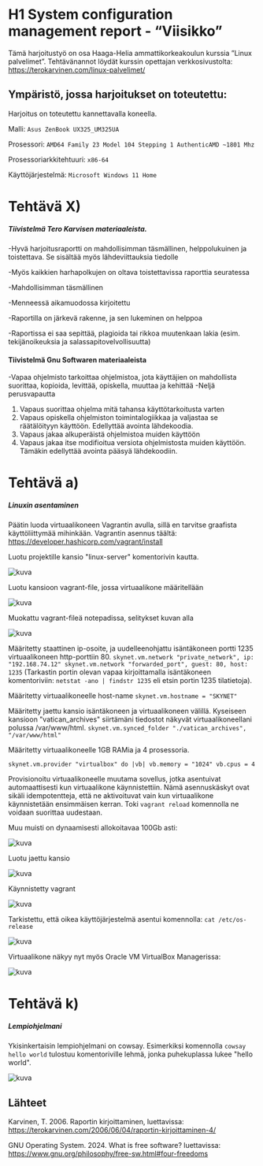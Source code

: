 # H1 System configuration management report - “Viisikko”

Tämä harjoitustyö on osa Haaga-Helia ammattikorkeakoulun kurssia ”Linux palvelimet”. 
Tehtävänannot löydät kurssin opettajan verkkosivustolta: https://terokarvinen.com/linux-palvelimet/

## Ympäristö, jossa harjoitukset on toteutettu:

Harjoitus on toteutettu kannettavalla koneella.

Malli: `Asus ZenBook UX325_UM325UA`

Prosessori: `AMD64 Family 23 Model 104 Stepping 1 AuthenticAMD ~1801 Mhz`

Prosessoriarkkitehtuuri: `x86-64`

Käyttöjärjestelmä: `Microsoft Windows 11 Home`

# Tehtävä X) 
##### Tiivistelmä Tero Karvisen materiaaleista.

-Hyvä harjoitusraportti on mahdollisimman täsmällinen, helppolukuinen ja toistettava. Se sisältää myös lähdeviittauksia tiedolle

-Myös kaikkien harhapolkujen on oltava toistettavissa raporttia seuratessa

-Mahdollisimman täsmällinen

-Menneessä aikamuodossa kirjoitettu

-Raportilla on järkevä rakenne, ja sen lukeminen on helppoa

-Raportissa ei saa sepittää, plagioida tai rikkoa muutenkaan lakia (esim. tekijänoikeuksia ja salassapitovelvollisuutta)

#### Tiivistelmä Gnu Softwaren materiaaleista

-Vapaa ohjelmisto tarkoittaa ohjelmistoa, jota käyttäjien on mahdollista suorittaa, kopioida, levittää, opiskella, muuttaa ja kehittää
-Neljä perusvapautta
  1. Vapaus suorittaa ohjelma mitä tahansa käyttötarkoitusta varten
  2. Vapaus opiskella ohjelmiston toimintalogiikkaa ja valjastaa se räätälöityyn käyttöön. Edellyttää avointa lähdekoodia.
  3. Vapaus jakaa alkuperäistä ohjelmistoa muiden käyttöön
  4. Vapaus jakaa itse modifioitua versiota ohjelmistosta muiden käyttöön. Tämäkin edellyttää avointa pääsyä lähdekoodiin.


# Tehtävä a)
##### Linuxin asentaminen

Päätin luoda virtuaalikoneen Vagrantin avulla, sillä en tarvitse graafista käyttöliittymää mihinkään. Vagrantin asennus täältä: https://developer.hashicorp.com/vagrant/install

Luotu projektille kansio "linux-server" komentorivin kautta.

![kuva](https://github.com/user-attachments/assets/30a9b53c-e0ce-43b3-a675-03b78c2b9de2)

Luotu kansioon vagrant-file, jossa virtuaalikone määritellään

![kuva](https://github.com/user-attachments/assets/cc3b151a-889b-4ef2-90f7-4b1309ca802b)

Muokattu vagrant-fileä notepadissa, selitykset kuvan alla

![kuva](https://github.com/user-attachments/assets/6e47254e-354b-4bbd-ab66-030caa0b3934)

Määritetty staattinen ip-osoite, ja uudelleenohjattu isäntäkoneen portti 1235 virtuaalikoneen http-porttiin 80. 
`skynet.vm.network "private_network", ip: "192.168.74.12"
 skynet.vm.network "forwarded_port", guest: 80, host: 1235`
(Tarkastin portin olevan vapaa kirjoittamalla isäntäkoneen komentoriviin: `netstat -ano | findstr 1235` eli etsin portin 1235 tilatietoja).

Määritetty virtuaalikoneelle host-name
`skynet.vm.hostname = "SKYNET"`

Määritetty jaettu kansio isäntäkoneen ja virtuaalikoneen välillä. Kyseiseen kansioon "vatican_archives" siirtämäni tiedostot näkyvät virtuaalikoneellani polussa /var/www/html.
`skynet.vm.synced_folder "./vatican_archives", "/var/www/html"`

Määritetty virtuaalikoneelle 1GB RAMia ja 4 prosessoria.

`skynet.vm.provider "virtualbox" do |vb|
  vb.memory = "1024"
  vb.cpus = 4`

Provisionoitu virtuaalikoneelle muutama sovellus, jotka asentuivat automaattisesti kun virtuaalikone käynnistettiin. Nämä asennuskäskyt ovat sikäli idempotentteja, että ne aktivoituvat vain kun virtuaalikone käynnistetään ensimmäisen kerran. Toki `vagrant reload` komennolla ne voidaan suorittaa uudestaan.

Muu muisti on dynaamisesti allokoitavaa 100Gb asti:

![kuva](https://github.com/user-attachments/assets/6f6bed37-228e-4aba-84c6-0fd6b560f655)

Luotu jaettu kansio

![kuva](https://github.com/user-attachments/assets/439f1acf-4c2f-4fc4-8d42-0267d108956b)

Käynnistetty vagrant

![kuva](https://github.com/user-attachments/assets/8fda289b-c465-4855-b880-03984ce370e3)

Tarkistettu, että oikea käyttöjärjestelmä asentui komennolla: `cat /etc/os-release`

![kuva](https://github.com/user-attachments/assets/897572d4-0ac1-431d-9a07-0c42a85410fc)

Virtuaalikone näkyy nyt myös Oracle VM VirtualBox Managerissa:

![kuva](https://github.com/user-attachments/assets/a3e07acb-955b-4ba2-b730-c55e4c20d307)



# Tehtävä k)	
##### Lempiohjelmani

Ykisinkertaisin lempiohjelmani on cowsay. Esimerkiksi komennolla `cowsay hello world` tulostuu komentoriville lehmä, jonka puhekuplassa lukee "hello world". 

![kuva](https://github.com/user-attachments/assets/f180e3e7-fb31-4d39-8831-9d3ee3f24b10)


## Lähteet

Karvinen, T. 2006. Raportin kirjoittaminen, luettavissa: https://terokarvinen.com/2006/06/04/raportin-kirjoittaminen-4/

GNU Operating System. 2024. What is free software? luettavissa: https://www.gnu.org/philosophy/free-sw.html#four-freedoms
